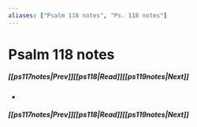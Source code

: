 ```yaml
---
aliases: ["Psalm 118 notes", "Ps. 118 notes"]
---
```

# Psalm 118 notes
##### <span class=arrow-left></span>[[ps117notes|Prev]]<span class=navigation-separator></span>[[ps118|Read]]<span class=navigation-separator></span>[[ps119notes|Next]]<span class=arrow-right></span>
- 
##### <span class=arrow-left></span>[[ps117notes|Prev]]<span class=navigation-separator></span>[[ps118|Read]]<span class=navigation-separator></span>[[ps119notes|Next]]<span class=arrow-right></span>